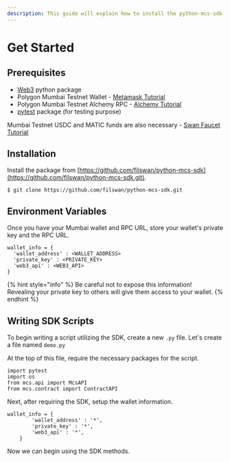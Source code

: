 ```yaml
---
description: This guide will explain how to install the python-mcs-sdk and its basic usage
---
```


# Get Started

## Prerequisites

* [Web3](https://web3py.readthedocs.io/en/stable/) python package
* Polygon Mumbai Testnet Wallet - [Metamask Tutorial](../../../mcp-user-guide/setup-metamask.md)
* Polygon Mumbai Testnet Alchemy RPC - [Alchemy Tutorial](../../../mcp-user-guide/configure-metamask-with-alchemy-rpc-url.md#alchemypolygontometamaskinstructions-2.createalchemymumbaipolygonrpc)
* [pytest](https://docs.pytest.org/en/7.1.x/) package (for testing purpose)

Mumbai Testnet USDC and MATIC funds are also necessary - [Swan Faucet Tutorial](../../../../development-resource/swan-token-contract/acquire-testnet-usdc-and-matic-tokens.md)

## Installation

Install the package from [https://github.com/filswan/python-mcs-sdk](https://github.com/filswan/python-mcs-sdk.git).

```
$ git clone https://github.com/filswan/python-mcs-sdk.git
```

## Environment Variables

Once you have your Mumbai wallet and RPC URL, store your wallet's private key and the RPC URL.

```
wallet_info = {
  'wallet_address' : <WALLET_ADDRESS>
  'private_key' : <PRIVATE_KEY>
  'web3_api' : <WEB3_API>
}
```

{% hint style="info" %}
Be careful not to expose this information! \
Revealing your private key to others will give them access to your wallet.
{% endhint %}

## Writing SDK Scripts

To begin writing a script utilizing the SDK, create a new `.py` file. Let's create a file named `demo.py`

At the top of this file, require the necessary packages for the script.

```
import pytest
import os
from mcs.api import McsAPI
from mcs.contract import ContractAPI
```

Next, after requiring the SDK, setup the wallet information.

```
wallet_info = {
        'wallet_address' : '*',
        'private_key' : '*',
        'web3_api' : '*',
    }
```

Now we can begin using the SDK methods.

